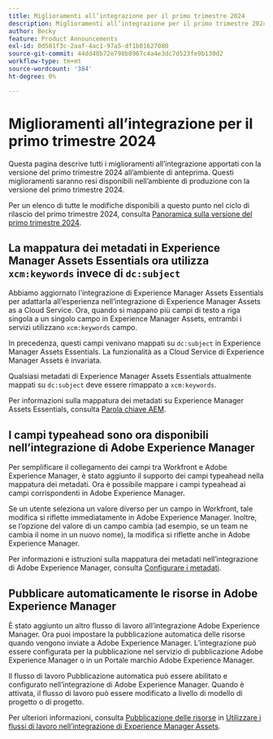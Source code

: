 ```yaml
---
title: Miglioramenti all’integrazione per il primo trimestre 2024
description: Miglioramenti all’integrazione per il primo trimestre 2024
author: Becky
feature: Product Announcements
exl-id: 0d581f3c-2aaf-4ac1-97a5-df1b01627080
source-git-commit: 44dd48b72e798b8967c4a4e3dc7d523fe9b130d2
workflow-type: tm+mt
source-wordcount: '384'
ht-degree: 0%

---
```


# Miglioramenti all’integrazione per il primo trimestre 2024

Questa pagina descrive tutti i miglioramenti all’integrazione apportati con la versione del primo trimestre 2024 all’ambiente di anteprima. Questi miglioramenti saranno resi disponibili nell’ambiente di produzione con la versione del primo trimestre 2024.

Per un elenco di tutte le modifiche disponibili a questo punto nel ciclo di rilascio del primo trimestre 2024, consulta [Panoramica sulla versione del primo trimestre 2024](/help/quicksilver/product-announcements/product-releases/24-q1-release-activity/24-q1-release-overview.md).

## La mappatura dei metadati in Experience Manager Assets Essentials ora utilizza `xcm:keywords` invece di `dc:subject`

Abbiamo aggiornato l’integrazione di Experience Manager Assets Essentials per adattarla all’esperienza nell’integrazione di Experience Manager Assets as a Cloud Service. Ora, quando si mappano più campi di testo a riga singola a un singolo campo in Experience Manager Assets, entrambi i servizi utilizzano `xcm:keywords` campo.

In precedenza, questi campi venivano mappati su `dc:subject` in Experience Manager Assets Essentials. La funzionalità as a Cloud Service di Experience Manager Assets è invariata.

Qualsiasi metadati di Experience Manager Assets Essentials attualmente mappati su `dc:subject` deve essere rimappato a `xcm:keywords`.

Per informazioni sulla mappatura dei metadati su Experience Manager Assets Essentials, consulta [Parola chiave AEM](/help/quicksilver/documents/adobe-workfront-for-experience-manager-assets-essentials/setup-asset-essentials.md#aem-keyword).

## I campi typeahead sono ora disponibili nell’integrazione di Adobe Experience Manager

Per semplificare il collegamento dei campi tra Workfront e Adobe Experience Manager, è stato aggiunto il supporto dei campi typeahead nella mappatura dei metadati. Ora è possibile mappare i campi typeahead ai campi corrispondenti in Adobe Experience Manager.

Se un utente seleziona un valore diverso per un campo in Workfront, tale modifica si riflette immediatamente in Adobe Experience Manager. Inoltre, se l’opzione del valore di un campo cambia (ad esempio, se un team ne cambia il nome in un nuovo nome), la modifica si riflette anche in Adobe Experience Manager.

Per informazioni e istruzioni sulla mappatura dei metadati nell’integrazione di Adobe Experience Manager, consulta [Configurare i metadati](/help/quicksilver/administration-and-setup/configure-integrations/configure-aacs-integration.md#set-up-metadata-optional).

## Pubblicare automaticamente le risorse in Adobe Experience Manager

È stato aggiunto un altro flusso di lavoro all’integrazione Adobe Experience Manager. Ora puoi impostare la pubblicazione automatica delle risorse quando vengono inviate a Adobe Experience Manager. L’integrazione può essere configurata per la pubblicazione nel servizio di pubblicazione Adobe Experience Manager o in un Portale marchio Adobe Experience Manager.

Il flusso di lavoro Pubblicazione automatica può essere abilitato e configurato nell’integrazione di Adobe Experience Manager. Quando è attivata, il flusso di lavoro può essere modificato a livello di modello di progetto o di progetto.

Per ulteriori informazioni, consulta [Pubblicazione delle risorse](/help/quicksilver/documents/adobe-workfront-for-experience-manager-assets-essentials/use-aem-workflows.md#publishing-assets) in [Utilizzare i flussi di lavoro nell’integrazione di Experience Manager Assets](/help/quicksilver/documents/adobe-workfront-for-experience-manager-assets-essentials/use-aem-workflows.md).
